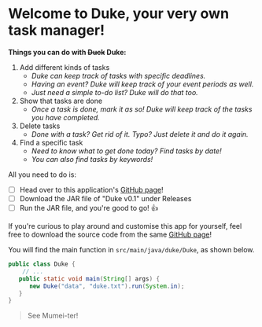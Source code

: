 # Welcome to Duke, your very own task manager!

**Things you can do with ~~Duck~~ Duke:**
1. Add different kinds of tasks
   * _Duke can keep track of tasks with specific deadlines._
   * _Having an event? Duke will keep track of your event periods as well._
   * _Just need a simple to-do list? Duke will do that too._
2. Show that tasks are done
   * _Once a task is done, mark it as so! Duke will keep track of the tasks you have completed._
3. Delete tasks
   * _Done with a task? Get rid of it. Typo? Just delete it and do it again._
4. Find a specific task
   * _Need to know what to get done today? Find tasks by date!_
   * _You can also find tasks by keywords!_

All you need to do is: 

- [ ] Head over to this application's [GitHub page](https://github.com/ntwbruce/ip)!
- [ ] Download the JAR file of "Duke v0.1" under Releases
- [ ] Run the JAR file, and you're good to go! :thumbsup:

If you're curious to play around and customise this app for yourself, 
feel free to download the source code from the same [GitHub page](https://github.com/ntwbruce/ip)!

You will find the main function in `src/main/java/duke/Duke`, as shown below.
````java
public class Duke {
    // ...
   public static void main(String[] args) {
      new Duke("data", "duke.txt").run(System.in);
   }
}
````

> See Mumei-ter!
